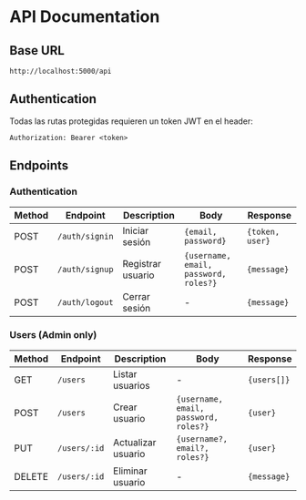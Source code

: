 # API Documentation

## Base URL
```
http://localhost:5000/api
```

## Authentication
Todas las rutas protegidas requieren un token JWT en el header:
```
Authorization: Bearer <token>
```

## Endpoints

### Authentication
| Method | Endpoint | Description | Body | Response |
|--------|----------|-------------|------|----------|
| POST | `/auth/signin` | Iniciar sesión | `{email, password}` | `{token, user}` |
| POST | `/auth/signup` | Registrar usuario | `{username, email, password, roles?}` | `{message}` |
| POST | `/auth/logout` | Cerrar sesión | - | `{message}` |

### Users (Admin only)
| Method | Endpoint | Description | Body | Response |
|--------|----------|-------------|------|----------|
| GET | `/users` | Listar usuarios | - | `{users[]}` |
| POST | `/users` | Crear usuario | `{username, email, password, roles?}` | `{user}` |
| PUT | `/users/:id` | Actualizar usuario | `{username?, email?, roles?}` | `{user}` |
| DELETE | `/users/:id` | Eliminar usuario | - | `{message}` |
